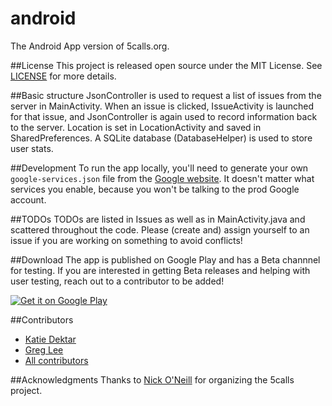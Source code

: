 # android
The Android App version of 5calls.org.

##License
This project is released open source under the MIT License. See [LICENSE](https://github.com/5calls/android/blob/master/LICENSE.txt) for more details.

##Basic structure
JsonController is used to request a list of issues from the server in MainActivity. When an issue is clicked, IssueActivity is launched for that issue, and JsonController is again used to record information back to the server. Location is set in LocationActivity and saved in SharedPreferences. A SQLite database (DatabaseHelper) is used to store user stats.

##Development
To run the app locally, you'll need to generate your own `google-services.json` file from the [Google website](https://developers.google.com/mobile/add).  It doesn't matter what services you enable, because you won't be talking to the prod Google account.  

##TODOs
TODOs are listed in Issues as well as in MainActivity.java and scattered throughout the code. Please (create and) assign yourself to an issue if you are working on something to avoid conflicts!

##Download
The app is published on Google Play and has a Beta channnel for testing. If you are interested in getting Beta releases and helping with user testing, reach out to a contributor to be added!

[![Get it on Google Play](https://play.google.com/intl/en_us/badges/images/generic/en_badge_web_generic.png)](https://play.google.com/store/apps/details?id=org.a5calls.android.a5calls&rdid=org.a5calls.android.a5calls)

##Contributors
 - [Katie Dektar](https://github.com/dektar)
 - [Greg Lee](https://github.com/gregliest)
 - [All contributors](https://github.com/5calls/android/graphs/contributors)

##Acknowledgments
Thanks to [Nick O'Neill](https://github.com/nickoneill) for organizing the 5calls project.
